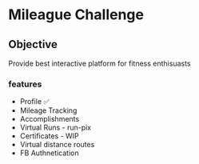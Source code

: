 # Mileague Challenge

## Objective
Provide best interactive platform for fitness enthisuasts

### features
* Profile ✅
* Mileage Tracking
* Accomplishments
* Virtual Runs - run-pix
* Certificates - WIP
* Virtual distance routes
* FB Authnetication

